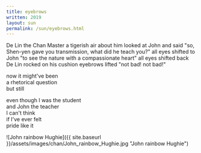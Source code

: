 ```yaml
---
title: eyebrows
written: 2019
layout: sun
permalink: /sun/eyebrows.html
---
```


<div class="poem">
De Lin the Chan Master  
a tigerish air about him  
looked at John and said  
"so, Shen-yen gave you transmission,  
what did he teach you?"  
all eyes shifted to John  
"to see the nature with a  
compassionate heart"  
all eyes shifted back  
De Lin rocked on his cushion  
eyebrows lifted  
"not bad! not bad!"


now it might've been  
a rhetorical question  
but still  


even though I was the student  
and John the teacher  
I can't think  
if I've ever felt  
pride like it
</div>

![John rainbow Hughie]({{ site.baseurl }}/assets/images/chan/John_rainbow_Hughie.jpg "John rainbow Hughie")
